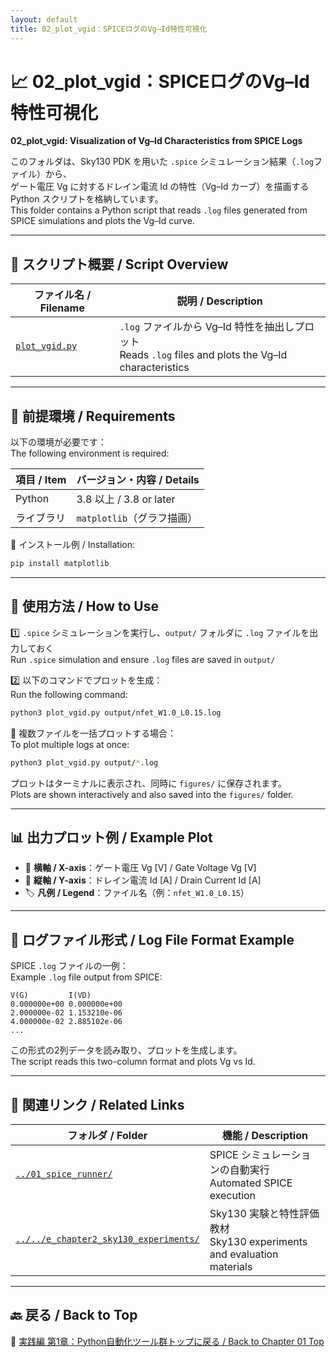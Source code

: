 ```yaml
---
layout: default
title: 02_plot_vgid：SPICEログのVg–Id特性可視化
---
```


# 📈 02_plot_vgid：SPICEログのVg–Id特性可視化  
**02_plot_vgid: Visualization of Vg–Id Characteristics from SPICE Logs**

このフォルダは、Sky130 PDK を用いた `.spice` シミュレーション結果（`.log`ファイル）から、  
ゲート電圧 Vg に対するドレイン電流 Id の特性（Vg–Id カーブ）を描画する Python スクリプトを格納しています。  
This folder contains a Python script that reads `.log` files generated from SPICE simulations and plots the Vg–Id curve.

---

## 📄 スクリプト概要 / Script Overview

| ファイル名 / Filename | 説明 / Description |
|------------------------|---------------------|
| [`plot_vgid.py`](plot_vgid.py) | `.log` ファイルから Vg–Id 特性を抽出しプロット<br>Reads `.log` files and plots the Vg–Id characteristics |

---

## 🔧 前提環境 / Requirements

以下の環境が必要です：  
The following environment is required:

| 項目 / Item | バージョン・内容 / Details |
|-------------|-----------------------------|
| Python | 3.8 以上 / 3.8 or later |
| ライブラリ | `matplotlib`（グラフ描画） |

🔽 インストール例 / Installation:

```bash
pip install matplotlib
```

---

## 🚀 使用方法 / How to Use

1️⃣ `.spice` シミュレーションを実行し、`output/` フォルダに `.log` ファイルを出力しておく  
Run `.spice` simulation and ensure `.log` files are saved in `output/`

2️⃣ 以下のコマンドでプロットを生成：  
Run the following command:

```bash
python3 plot_vgid.py output/nfet_W1.0_L0.15.log
```

📂 複数ファイルを一括プロットする場合：  
To plot multiple logs at once:

```bash
python3 plot_vgid.py output/*.log
```

プロットはターミナルに表示され、同時に `figures/` に保存されます。  
Plots are shown interactively and also saved into the `figures/` folder.

---

## 📊 出力プロット例 / Example Plot

- 📏 **横軸 / X-axis**：ゲート電圧 Vg [V] / Gate Voltage Vg [V]  
- 🔌 **縦軸 / Y-axis**：ドレイン電流 Id [A] / Drain Current Id [A]  
- 🏷️ **凡例 / Legend**：ファイル名（例：`nfet_W1.0_L0.15`）

---

## 📂 ログファイル形式 / Log File Format Example

SPICE `.log` ファイルの一例：  
Example `.log` file output from SPICE:

```
V(G)         I(VD)
0.000000e+00 0.000000e+00
2.000000e-02 1.153210e-06
4.000000e-02 2.885102e-06
...
```

この形式の2列データを読み取り、プロットを生成します。  
The script reads this two-column format and plots Vg vs Id.

---

## 🔗 関連リンク / Related Links

| フォルダ / Folder | 機能 / Description |
|------------------|---------------------|
| [`../01_spice_runner/`](../01_spice_runner/) | SPICE シミュレーションの自動実行<br>Automated SPICE execution |
| [`../../e_chapter2_sky130_experiments/`](../../e_chapter2_sky130_experiments/) | Sky130 実験と特性評価教材<br>Sky130 experiments and evaluation materials |

---

## 🔙 戻る / Back to Top

📂 [実践編 第1章：Python自動化ツール群トップに戻る / Back to Chapter 01 Top](../README.md)
